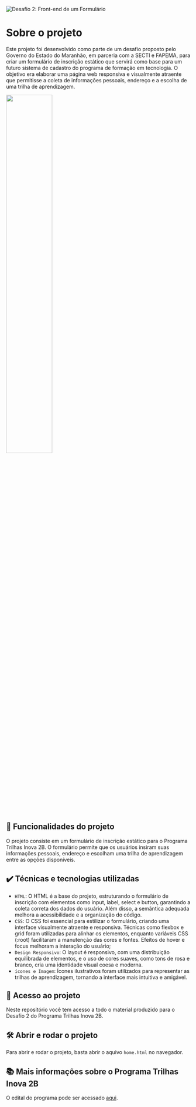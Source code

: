 ![Desafio 2: Front-end de um Formulário](https://github.com/user-attachments/assets/95c9b009-59fd-400d-a314-b4014d517318)

# Sobre o projeto

Este projeto foi desenvolvido como parte de um desafio proposto pelo Governo do Estado do Maranhão, em parceria com a SECTI e FAPEMA, para criar um formulário de inscrição estático que servirá como base para um futuro sistema de cadastro do programa de formação em tecnologia. O objetivo era elaborar uma página web responsiva e visualmente atraente que permitisse a coleta de informações pessoais, endereço e a escolha de uma trilha de aprendizagem.

<img src="https://github.com/user-attachments/assets/42ac5bae-4f38-48be-bfcd-ee207db6c6d6" width="50%">


## 🔨 Funcionalidades do projeto

O projeto consiste em um formulário de inscrição estático para o Programa Trilhas Inova 2B. O formulário permite que os usuários insiram suas informações pessoais, endereço e escolham uma trilha de aprendizagem entre as opções disponíveis.

## ✔️ Técnicas e tecnologias utilizadas

- `HTML`: O HTML é a base do projeto, estruturando o formulário de inscrição com elementos como input, label, select e button, garantindo a coleta correta dos dados do usuário. Além disso, a semântica adequada melhora a acessibilidade e a organização do código.
- `CSS`: O CSS foi essencial para estilizar o formulário, criando uma interface visualmente atraente e responsiva. Técnicas como flexbox e grid foram utilizadas para alinhar os elementos, enquanto variáveis CSS (:root) facilitaram a manutenção das cores e fontes. Efeitos de hover e focus melhoram a interação do usuário;
- `Design Responsivo`: O layout é responsivo, com uma distribuição equilibrada de elementos, e o uso de cores suaves, como tons de rosa e branco, cria uma identidade visual coesa e moderna.
- `ícones e Imagem`: Ícones ilustrativos foram utilizados para representar as trilhas de aprendizagem, tornando a interface mais intuitiva e amigável.

## 📁 Acesso ao projeto

Neste repositório você tem acesso a todo o material produzido para o Desafio 2 do Programa Trilhas Inova 2B.

## 🛠️ Abrir e rodar o projeto

Para abrir e rodar o projeto, basta abrir o aquivo `home.html` no navegador.

## 📚 Mais informações sobre o Programa Trilhas Inova 2B

O edital do programa pode ser acessado [aqui](https://secti.ma.gov.br/uploads/secti/docs/EDITAL_SECTI_FAPEMA_N%C2%BA_07_2024_%E2%80%93_TRILHAS_2B.pdf).
